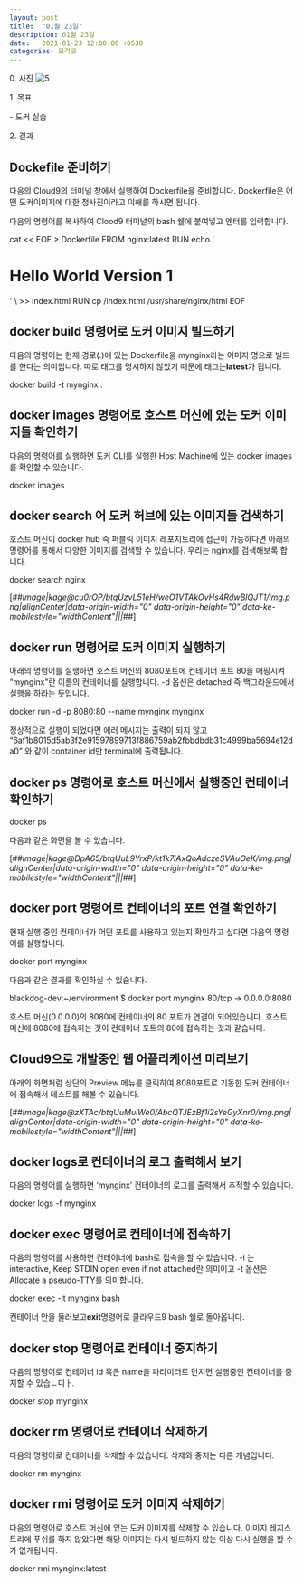 ```yaml
---
layout: post
title:  "01월 23일"
description: 01월 23일
date:   2021-01-23 12:00:00 +0530
categories: 모각코
---
```


0\. 사진
![5](https://user-images.githubusercontent.com/49121847/105642407-daac5b00-5ecc-11eb-8b14-059ac1c169c3.jpg)

1\. 목표

\- 도커 실습

2\. 결과

## Dockefile 준비하기

다음의 Cloud9의 터미널 창에서 실행하여 Dockerfile을 준비합니다. Dockerfile은 어떤 도커이미지에 대한 청사진이라고 이해를 하시면 됩니다.

다음의 명령어를 복사하여 Clood9 터미널의 bash 쉘에 붙여넣고 엔터를 입력합니다.

cat << EOF > Dockerfile FROM nginx:latest RUN echo '<h1>Hello World Version 1</h1>' \\ \>> index.html RUN cp /index.html /usr/share/nginx/html EOF

## docker build 명령어로 도커 이미지 빌드하기

다음의 명령어는 현재 경로(.)에 있는 Dockerfile을 mynginx라는 이미지 명으로 빌드를 한다는 의미입니다. 따로 태그를 명시하지 않았기 때문에 태그는**latest**가 됩니다.

docker build -t mynginx .

## docker images 명령어로 호스트 머신에 있는 도커 이미지들 확인하기

다음의 명령어를 실행하면 도커 CLI를 실행한 Host Machine에 있는 docker images를 확인할 수 있습니다.

docker images

## docker search 어 도커 허브에 있는 이미지들 검색하기

호스트 머신이 docker hub 즉 퍼블릭 이미지 레포지토리에 접근이 가능하다면 아래의 명령어를 통해서 다양한 이미지를 검색할 수 있습니다. 우리는 nginx를 검색해보록 합니다.

docker search nginx

[##_Image|kage@cu0rOP/btqUzvL51eH/weO1VTAkOvHs4RdwBIQJT1/img.png|alignCenter|data-origin-width="0" data-origin-height="0" data-ke-mobilestyle="widthContent"|||_##]

## docker run 명령어로 도커 이미지 실행하기

아래의 명령어를 실행하면 호스트 머신의 8080포트에 컨테이너 포트 80을 매핑시켜 “mynginx"란 이름의 컨테이너를 실행합니다. -d 옵션은 detached 즉 백그라운드에서 실행을 하라는 뜻입니다.

docker run -d -p 8080:80 --name mynginx mynginx

정상적으로 실행이 되었다면 에러 메시지는 출력이 되지 않고 “6af1b8015d5ab3f2e91597899713f886759ab2fbbdbdb31c4999ba5694e12da0” 와 같이 container id만 terminal에 출력됩니다.

## docker ps 명령어로 호스트 머신에서 실행중인 컨테이너 확인하기

docker ps

다음과 같은 화면을 볼 수 있습니다.

[##_Image|kage@DpA65/btqUuL9YrxP/kt1k7iAxQoAdczeSVAuOeK/img.png|alignCenter|data-origin-width="0" data-origin-height="0" data-ke-mobilestyle="widthContent"|||_##]

## docker port 명령어로 컨테이너의 포트 연결 확인하기

현재 실행 중인 컨테이너가 어떤 포트를 사용하고 있는지 확인하고 싶다면 다음의 명령어를 실행합니다.

docker port mynginx

다음과 같은 결과를 확인하실 수 있습니다.

blackdog-dev:~/environment $ docker port mynginx 80/tcp -> 0.0.0.0:8080

호스트 머신(0.0.0.0)의 8080에 컨테이너의 80 포트가 연결이 되어있습니다. 호스트 머신에 8080에 접속하는 것이 컨테이너 포트의 80에 접속하는 것과 같습니다.

## Cloud9으로 개발중인 웹 어플리케이션 미리보기

아래의 화면처럼 상단의 Preview 메뉴를 클릭하여 8080포트로 기동한 도커 컨테이너에 접속해서 테스트를 해볼 수 있습니다.

[##_Image|kage@zXTAc/btqUuMuiWe0/AbcQTJEzBf1i2sYeGyXnr0/img.png|alignCenter|data-origin-width="0" data-origin-height="0" data-ke-mobilestyle="widthContent"|||_##]

## docker logs로 컨테이너의 로그 출력해서 보기

다음의 명령어를 실행하면 ‘mynginx’ 컨테이너의 로그를 출력해서 추적할 수 있습니다.

docker logs -f mynginx

## docker exec 명령어로 컨테이너에 접속하기

다음의 명령어를 사용하면 컨테이너에 bash로 접속을 할 수 있습니다. -i 는 interactive, Keep STDIN open even if not attached란 의미이고 -t 옵션은 Allocate a pseudo-TTY를 의미합니다.

docker exec -it mynginx bash

컨테이너 안을 둘러보고**exit**명령어로 클라우드9 bash 쉘로 돌아옵니다.

## docker stop 명령어로 컨테이너 중지하기

다음의 명령어로 컨테이너 id 혹은 name을 파라미터로 던지면 실행중인 컨테이너를 중지할 수 있습ㄴ디ㅏ.

docker stop mynginx

## docker rm 명령어로 컨테이너 삭제하기

다음의 명령어로 컨테이너를 삭제할 수 있습니다. 삭제와 중지는 다른 개념입니다.

docker rm mynginx

## docker rmi 명령어로 도커 이미지 삭제하기

다음의 명령어로 호스트 머신에 있는 도커 이미지를 삭제할 수 있습니다. 이미지 레지스트리에 푸쉬를 하지 않았다면 해당 이미지는 다시 빌드하지 않는 이상 다시 실행을 할 수가 없게됩니다.

docker rmi mynginx:latest
